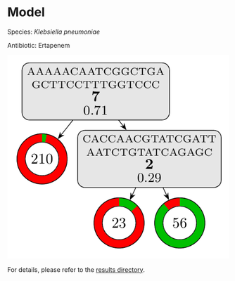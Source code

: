 
# Model

Species: *Klebsiella pneumoniae*

Antibiotic: Ertapenem

<a href="./model.pdf"><img src="./model.png" /></a>

For details, please refer to the [results directory](../../../../../results/cart_b/klebsiella%20pneumoniae/ertapenem/repeat_0/).


